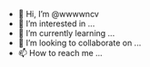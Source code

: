 - 👋 Hi, I’m @wwwwncv
- 👀 I’m interested in ...
- 🌱 I’m currently learning ... 
- 💞️ I’m looking to collaborate on ...                                  
- 📫 How to reach me ...

<!---
wwwwncv/wwwwncv is a ✨ special ✨ repository because its `README.md` (this file) appears on your GitHub profile.
You can click the Preview link to take a look at your changes.
--->
